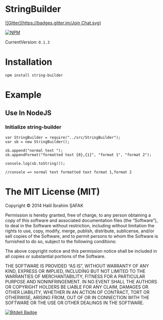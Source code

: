 # StringBuilder
[![Gitter](https://badges.gitter.im/Join Chat.svg)](https://gitter.im/hibrahimsafak/StringBuilder?utm_source=badge&utm_medium=badge&utm_campaign=pr-badge&utm_content=badge)

[![NPM](https://nodei.co/npm/string-builder.png?downloads=true&downloadRank=true&stars=true)](https://nodei.co/npm/string-builder/)

CurrentVersion: `0.1.3`

# Installation

`npm install string-builder`


# Example

## Use In NodeJS

### Initialize string-builder

```
var StringBuilder = require("../src/StringBuilder");
var sb = new StringBuilder();

sb.append("normal text ");
sb.appendFormat("formatted text {0},{1}", "format 1", "format 2");

console.log(sb.toString());

//console => normal text formatted text format 1,format 2

```


# The MIT License (MIT)

Copyright © 2014 Halil İbrahim ŞAFAK

Permission is hereby granted, free of charge, to any person obtaining a copy of this software and associated documentation files (the “Software”), to deal in the Software without restriction, including without limitation the rights to use, copy, modify, merge, publish, distribute, sublicense, and/or sell copies of the Software, and to permit persons to whom the Software is furnished to do so, subject to the following conditions:

The above copyright notice and this permission notice shall be included in all copies or substantial portions of the Software.

THE SOFTWARE IS PROVIDED “AS IS”, WITHOUT WARRANTY OF ANY KIND, EXPRESS OR IMPLIED, INCLUDING BUT NOT LIMITED TO THE WARRANTIES OF MERCHANTABILITY, FITNESS FOR A PARTICULAR PURPOSE AND NONINFRINGEMENT. IN NO EVENT SHALL THE AUTHORS OR COPYRIGHT HOLDERS BE LIABLE FOR ANY CLAIM, DAMAGES OR OTHER LIABILITY, WHETHER IN AN ACTION OF CONTRACT, TORT OR OTHERWISE, ARISING FROM, OUT OF OR IN CONNECTION WITH THE SOFTWARE OR THE USE OR OTHER DEALINGS IN THE SOFTWARE.


[![Bitdeli Badge](https://d2weczhvl823v0.cloudfront.net/hibrahimsafak/stringbuilder/trend.png)](https://bitdeli.com/free "Bitdeli Badge")
